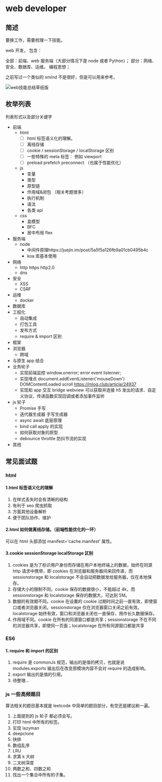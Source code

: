 # web developer

## 简述

要换工作，需要梳理一下技能。

web 开发， 包含：

全部：前端、web 服务端（大部分情况下是 node 或者 Python）；
部分：网络、安全、数据库、运维。
编程思想；

之前写过一个类似的 xmind 不是很好，但是可以用来参考。

![web技能总结草纸版](http://tva1.sinaimg.cn/large/007X8olVly1g71c2448vsj31aq0u019w.jpg)

## 枚举列表

列表形式以及部分关键字

- 前端
  - html
    - [ ] html 标签语义化的理解。
    - [ ] 离线存储
    - [ ] cookie / sessionStorage / localStorage 区别
    - [ ] 一些特殊的 meta 标签： 例如 viewport
    - [ ] preload prefetch preconnect （也属于性能优化）
  - js
    - 变量
    - 类型
    - 原型链
    - 作用域&闭包 （相关考题很多）
    - 执行机制
    - 语法
    - 各类 api
  - css
    - 盒模型
    - BFC
    - 居中布局 flex
- 服务端
  - node
    - 中间件原理https://juejin.im/post/5a5f5a126fb9a01cb0495b4c
    - koa 库基本使用
- 网络
  - http https http2.0
  - dns
- 安全
  - XSS
  - CSRF
- 运维
  - docker
- 数据库
- 工程化
  - 自动集成
  - 打包工具
  - 发布方式
  - require & import 区别
- 框架
- 浏览器
  - 跨域
- 与原生 app 结合
- 业务轮子
  - 实现前端监控 window.onerror; error event listerner;
  - 实现埋点 document.addEventListener('mouseDown') DOMContentLoaded scroll https://mlog.club/article/24937
  - 实现和 app 交互 bridge webview 可以获取并连接 h5 发出的请求、自定义协议、传递函数实现回调或者添加事件监听
- js 轮子
  - Promise 手写
  - 迭代器生成器 手写生成器
  - async await 底层原理
  - bind call apply 的实现
  - 如何获取对象的原型
  - debounce throttle 防抖节流的实现
- 其他

## 常见面试题

### html

#### 1.html 标签语义化的理解

1. 在样式丢失时会有清晰的结构
2. 有利于 seo 爬虫抓取
3. 方面其他设备解析
4. 便于团队协作、维护

#### 2.html 如何做离线存储。（前端性能优化的一环）

可以在 html 头部添加 manifest='cache.manifest' 属性。

#### 3.cookie sessionStorage localStorage 区别

1. cookies 是为了标识用户身份而存储在用户本地终端上的数据，始终在同源 http 请求中携带，即 cookies 在浏览器和服务器间来回传递，而 sessionstorage 和 localstorage 不会自动把数据发给服务器，仅在本地保存。
2. 存储大小的限制不同。cookie 保存的数据很小，不能超过 4k，而 sessionstorage 和 localstorage 保存的数据大，可达到 5M。
3. 数据的有效期不同。cookie 在设置的 cookie 过期时间之前一直有效，即使窗口或者浏览器关闭。sessionstorage 仅在浏览器窗口关闭之前有效。localstorage 始终有效，窗口和浏览器关闭也一直保存，用作长久数据保存。
4. 作用域不同。cookie 在所有的同源窗口都是共享；sessionstorage 不在不同的浏览器共享，即使同一页面；localstorage 在所有同源窗口都是共享

### ES6

#### 1. require 和 import 的区别

1. require 是 commonJs 规范，输出的是值的拷贝，也就是说 modules.exports 输出后在改变原模块内容不会对 require 的造成影响。
2. export 输出的是值的引用。
3. 待整理...

### js 一些高频题目

算法相关的题目基本就是 leetcode 中简单的题目部分，有空还是建议刷一遍。

1. 上面提到的 js 轮子 都必须会写。
2. 打印 html 中所有的标签。
3. 实现 lazyman
4. deepclone
5. 快排
6. 数组乱序
7. LRU
8. 求第 k 大树
9. 二叉树深度
10. 两数之和、四数之和
11. 找出一个集合中所有的子集。

